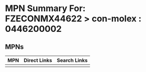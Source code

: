 



# MPN Summary For: FZECONMX44622 > con-molex : 0446200002

## MPNs
  

|MPN|Direct Links|Search Links|
| :--- | :--- | :--- |
||||
